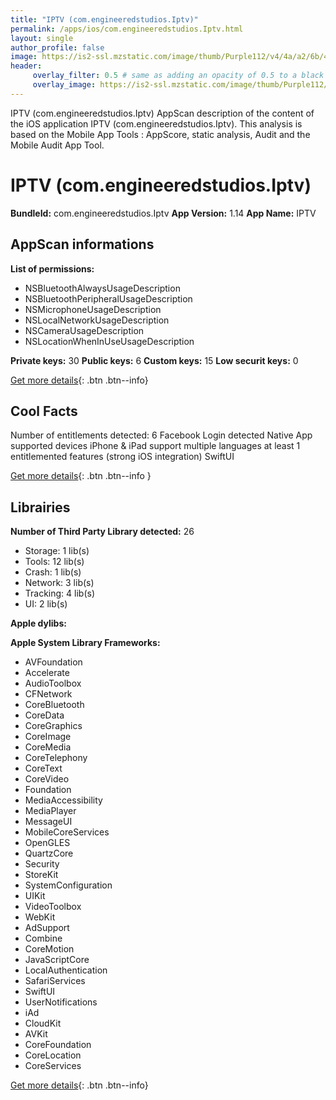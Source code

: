 ```yaml
---
title: "IPTV (com.engineeredstudios.Iptv)"
permalink: /apps/ios/com.engineeredstudios.Iptv.html
layout: single
author_profile: false
image: https://is2-ssl.mzstatic.com/image/thumb/Purple112/v4/4a/a2/6b/4aa26b31-4d18-9bcb-ad7a-967594a0dd00/AppIcon-1x_U007emarketing-0-7-0-85-220.png/512x512bb.jpg
header: 
     overlay_filter: 0.5 # same as adding an opacity of 0.5 to a black background
     overlay_image: https://is2-ssl.mzstatic.com/image/thumb/Purple112/v4/4a/a2/6b/4aa26b31-4d18-9bcb-ad7a-967594a0dd00/AppIcon-1x_U007emarketing-0-7-0-85-220.png/512x512bb.jpg
---
```

IPTV (com.engineeredstudios.Iptv) AppScan description of the content of the iOS application IPTV (com.engineeredstudios.Iptv). This analysis is based on the Mobile App Tools : AppScore, static analysis, Audit and the Mobile Audit App Tool.

# IPTV (com.engineeredstudios.Iptv)

**BundleId:** com.engineeredstudios.Iptv
**App Version:** 1.14
**App Name:** IPTV


## AppScan informations 

**List of permissions:** 
- NSBluetoothAlwaysUsageDescription
- NSBluetoothPeripheralUsageDescription
- NSMicrophoneUsageDescription
- NSLocalNetworkUsageDescription
- NSCameraUsageDescription
- NSLocationWhenInUseUsageDescription
  
  
**Private keys:** 30
**Public keys:** 6
**Custom keys:** 15
**Low securit keys:** 0
  
[Get more details](/pricing.html){: .btn .btn--info}

## Cool Facts

Number of entitlements detected: 6
Facebook Login detected
Native App
supported devices iPhone & iPad
support multiple languages
at least 1 entitlemented features (strong iOS integration)
SwiftUI
  
[Get more details](/pricing.html){: .btn .btn--info }

## Librairies 
**Number of Third Party Library detected:** 26
- Storage: 1 lib(s)
- Tools: 12 lib(s)
- Crash: 1 lib(s)
- Network: 3 lib(s)
- Tracking: 4 lib(s)
- UI: 2 lib(s)


**Apple dylibs:**


**Apple System Library Frameworks:**
- AVFoundation
- Accelerate
- AudioToolbox
- CFNetwork
- CoreBluetooth
- CoreData
- CoreGraphics
- CoreImage
- CoreMedia
- CoreTelephony
- CoreText
- CoreVideo
- Foundation
- MediaAccessibility
- MediaPlayer
- MessageUI
- MobileCoreServices
- OpenGLES
- QuartzCore
- Security
- StoreKit
- SystemConfiguration
- UIKit
- VideoToolbox
- WebKit
- AdSupport
- Combine
- CoreMotion
- JavaScriptCore
- LocalAuthentication
- SafariServices
- SwiftUI
- UserNotifications
- iAd
- CloudKit
- AVKit
- CoreFoundation
- CoreLocation
- CoreServices


  
[Get more details](/pricing.html){: .btn .btn--info}

